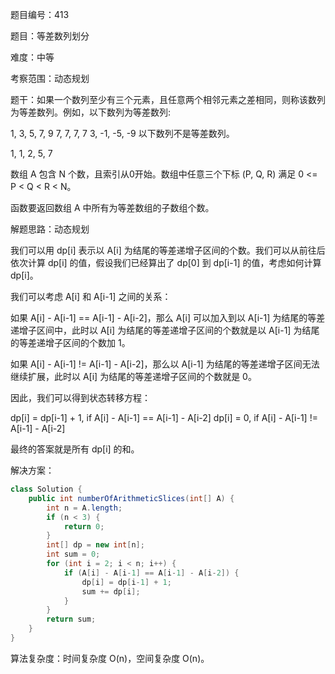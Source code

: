 题目编号：413

题目：等差数列划分

难度：中等

考察范围：动态规划

题干：如果一个数列至少有三个元素，且任意两个相邻元素之差相同，则称该数列为等差数列。例如，以下数列为等差数列:

1, 3, 5, 7, 9
7, 7, 7, 7
3, -1, -5, -9
以下数列不是等差数列。

1, 1, 2, 5, 7

数组 A 包含 N 个数，且索引从0开始。数组中任意三个下标 (P, Q, R) 满足 0 <= P < Q < R < N。

函数要返回数组 A 中所有为等差数组的子数组个数。

解题思路：动态规划

我们可以用 dp[i] 表示以 A[i] 为结尾的等差递增子区间的个数。我们可以从前往后依次计算 dp[i] 的值，假设我们已经算出了 dp[0] 到 dp[i-1] 的值，考虑如何计算 dp[i]。

我们可以考虑 A[i] 和 A[i-1] 之间的关系：

如果 A[i] - A[i-1] == A[i-1] - A[i-2]，那么 A[i] 可以加入到以 A[i-1] 为结尾的等差递增子区间中，此时以 A[i] 为结尾的等差递增子区间的个数就是以 A[i-1] 为结尾的等差递增子区间的个数加 1。

如果 A[i] - A[i-1] != A[i-1] - A[i-2]，那么以 A[i-1] 为结尾的等差递增子区间无法继续扩展，此时以 A[i] 为结尾的等差递增子区间的个数就是 0。

因此，我们可以得到状态转移方程：

dp[i] = dp[i-1] + 1, if A[i] - A[i-1] == A[i-1] - A[i-2]
dp[i] = 0, if A[i] - A[i-1] != A[i-1] - A[i-2]

最终的答案就是所有 dp[i] 的和。

解决方案：

```java
class Solution {
    public int numberOfArithmeticSlices(int[] A) {
        int n = A.length;
        if (n < 3) {
            return 0;
        }
        int[] dp = new int[n];
        int sum = 0;
        for (int i = 2; i < n; i++) {
            if (A[i] - A[i-1] == A[i-1] - A[i-2]) {
                dp[i] = dp[i-1] + 1;
                sum += dp[i];
            }
        }
        return sum;
    }
}
```

算法复杂度：时间复杂度 O(n)，空间复杂度 O(n)。